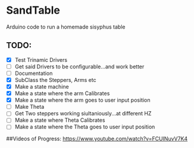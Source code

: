 # SandTable
Arduino code to run a homemade sisyphus table

## TODO:
- [x] Test Trinamic Drivers
- [ ] Get said Drivers to be configurable...and work better
- [ ] Documentation
- [x] SubClass the Steppers, Arms etc
- [x] Make a state machine
- [x] Make a state where the arm Calibrates
- [x] Make a state where the arm goes to user input position
- [ ] Make Theta
- [ ] Get Two steppers working siultaniously...at different HZ
- [ ] Make a state where Theta Calibrates
- [ ] Make a state where the Theta goes to user input position

##Videos of Progress:
https://www.youtube.com/watch?v=FCUINuvV7K4


